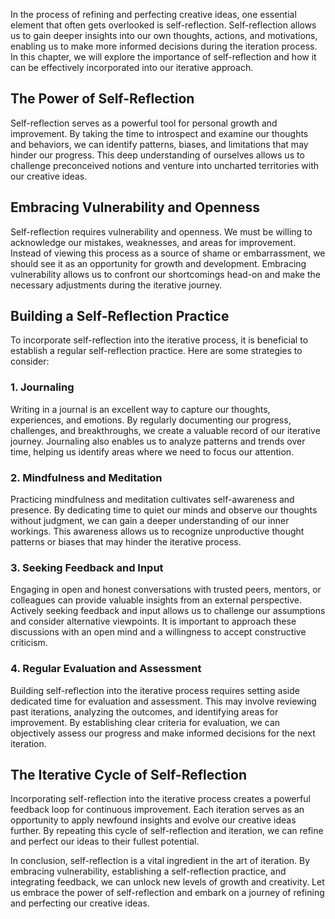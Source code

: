 
In the process of refining and perfecting creative ideas, one essential element that often gets overlooked is self-reflection. Self-reflection allows us to gain deeper insights into our own thoughts, actions, and motivations, enabling us to make more informed decisions during the iteration process. In this chapter, we will explore the importance of self-reflection and how it can be effectively incorporated into our iterative approach.

## The Power of Self-Reflection

Self-reflection serves as a powerful tool for personal growth and improvement. By taking the time to introspect and examine our thoughts and behaviors, we can identify patterns, biases, and limitations that may hinder our progress. This deep understanding of ourselves allows us to challenge preconceived notions and venture into uncharted territories with our creative ideas.

## Embracing Vulnerability and Openness

Self-reflection requires vulnerability and openness. We must be willing to acknowledge our mistakes, weaknesses, and areas for improvement. Instead of viewing this process as a source of shame or embarrassment, we should see it as an opportunity for growth and development. Embracing vulnerability allows us to confront our shortcomings head-on and make the necessary adjustments during the iterative journey.

## Building a Self-Reflection Practice

To incorporate self-reflection into the iterative process, it is beneficial to establish a regular self-reflection practice. Here are some strategies to consider:

### 1\. Journaling

Writing in a journal is an excellent way to capture our thoughts, experiences, and emotions. By regularly documenting our progress, challenges, and breakthroughs, we create a valuable record of our iterative journey. Journaling also enables us to analyze patterns and trends over time, helping us identify areas where we need to focus our attention.

### 2\. Mindfulness and Meditation

Practicing mindfulness and meditation cultivates self-awareness and presence. By dedicating time to quiet our minds and observe our thoughts without judgment, we can gain a deeper understanding of our inner workings. This awareness allows us to recognize unproductive thought patterns or biases that may hinder the iterative process.

### 3\. Seeking Feedback and Input

Engaging in open and honest conversations with trusted peers, mentors, or colleagues can provide valuable insights from an external perspective. Actively seeking feedback and input allows us to challenge our assumptions and consider alternative viewpoints. It is important to approach these discussions with an open mind and a willingness to accept constructive criticism.

### 4\. Regular Evaluation and Assessment

Building self-reflection into the iterative process requires setting aside dedicated time for evaluation and assessment. This may involve reviewing past iterations, analyzing the outcomes, and identifying areas for improvement. By establishing clear criteria for evaluation, we can objectively assess our progress and make informed decisions for the next iteration.

## The Iterative Cycle of Self-Reflection

Incorporating self-reflection into the iterative process creates a powerful feedback loop for continuous improvement. Each iteration serves as an opportunity to apply newfound insights and evolve our creative ideas further. By repeating this cycle of self-reflection and iteration, we can refine and perfect our ideas to their fullest potential.

In conclusion, self-reflection is a vital ingredient in the art of iteration. By embracing vulnerability, establishing a self-reflection practice, and integrating feedback, we can unlock new levels of growth and creativity. Let us embrace the power of self-reflection and embark on a journey of refining and perfecting our creative ideas.
